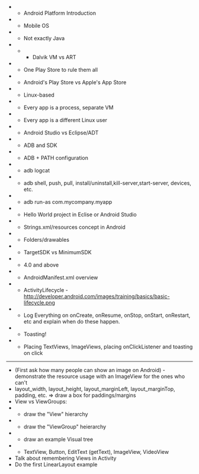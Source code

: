 - - Android Platform Introduction 
- - Mobile OS
- - Not exactly Java
- - - Dalvik VM vs ART
- - One Play Store to rule them all
- - Android's Play Store vs Apple's App Store
- - Linux-based
- - Every app is a process, separate VM
- - Every app is a different Linux user 
- - Android Studio vs Eclipse/ADT
- - ADB and SDK
- - ADB + PATH configuration
- - adb logcat
- - adb shell, push, pull, install/uninstall,kill-server,start-server, devices, etc.
- - adb run-as com.mycompany.myapp
- - Hello World project in Eclise or Android Studio
- - Strings.xml/resources concept in Android
- - Folders/drawables
- - TargetSDK vs MinimumSDK
- - 4.0 and above
- - AndroidManifest.xml overview
- - ActivityLifecycle - http://developer.android.com/images/training/basics/basic-lifecycle.png
- - Log Everything on onCreate, onResume, onStop, onStart, onRestart, etc and explain when do these happen.
- - Toasting! 
- - Placing TextViews, ImageViews, placing onClickListener and toasting on click

------------------------------------------------------
- (First ask how many people can show an image on Android) - demonstrate the resource usage with an ImageView for the ones who can't
- layout_width, layout_height, layout_marginLeft, layout_marginTop, padding, etc. => draw a box for paddings/margins
- View vs ViewGroups:
- - draw the "View" hierarchy
- - draw the "ViewGroup" heierarchy
- - draw an example Visual tree
- - TextView, Button, EditText (getText), ImageView, VideoView
- Talk about remembering Views in Activity
- Do the first LinearLayout example


 

